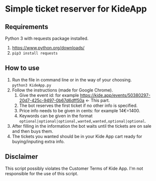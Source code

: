 # Simple ticket reserver for KideApp

## Requirements
Python 3 with requests package installed. 
1. https://www.python.org/downloads/
1. `pip3 install requests`

## How to use
1. Run the file in command line or in the way of your choosing.  
```python3 KideApp.py```
1. Follow the instructions (made for Google Chrome).  
    1. Give the event id: for example https://kide.app/events/<ins>50380297-20d7-425c-9497-0b67d6dff50a</ins> <- This part.
    1. The bot reserves the first ticket if no other info is specified.
    1. Price info needs to be given in cents: for example 14€=1400.
    1. Keywords can be given in the format `optional|optional|optional,wanted,wanted,optional|optional`.
1. After filling in the information the bot waits until the tickets are on sale and then buys them.
1. The tickets you wanted should be in your Kide App cart ready for buying/inputing extra info.

## Disclaimer
This script possibly violates the Customer Terms of Kide App.
I'm not responsible for the use of this script.
